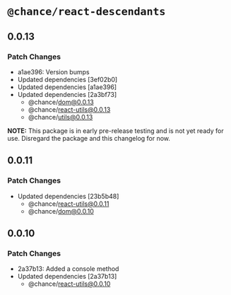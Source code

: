 # `@chance/react-descendants`

## 0.0.13

### Patch Changes

- a1ae396: Version bumps
- Updated dependencies [3ef02b0]
- Updated dependencies [a1ae396]
- Updated dependencies [2a3bf73]
  - @chance/dom@0.0.13
  - @chance/react-utils@0.0.13
  - @chance/utils@0.0.13

**NOTE:** This package is in early pre-release testing and is not yet ready for use. Disregard the package and this changelog for now.

## 0.0.11

### Patch Changes

- Updated dependencies [23b5b48]
  - @chance/react-utils@0.0.11
  - @chance/dom@0.0.10

## 0.0.10

### Patch Changes

- 2a37b13: Added a console method
- Updated dependencies [2a37b13]
  - @chance/react-utils@0.0.10
